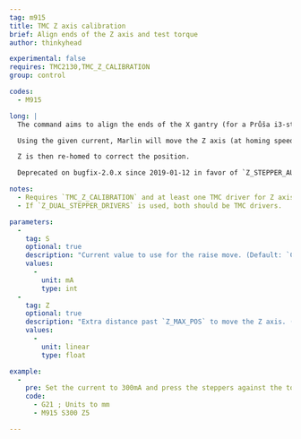 ```yaml
---
tag: m915
title: TMC Z axis calibration
brief: Align ends of the Z axis and test torque
author: thinkyhead

experimental: false
requires: TMC2130,TMC_Z_CALIBRATION
group: control

codes:
  - M915

long: |
  The command aims to align the ends of the X gantry (for a Průša i3-style printer). Here's a [video demonstration](https://www.youtube.com/watch?v=JqH41K2vq0g&t=300s).

  Using the given current, Marlin will move the Z axis (at homing speed) to the top plus a given extra distance. _Since this intentionally stalls the Z steppers, you should use the minimum current required to move the axis._

  Z is then re-homed to correct the position.

  Deprecated on bugfix-2.0.x since 2019-01-12 in favor of `Z_STEPPER_AUTO_ALIGN`.

notes:
  - Requires `TMC_Z_CALIBRATION` and at least one TMC driver for Z axis.
  - If `Z_DUAL_STEPPER_DRIVERS` is used, both should be TMC drivers.

parameters:
  -
    tag: S
    optional: true
    description: "Current value to use for the raise move. (Default: `CALIBRATION_CURRENT`)"
    values:
      -
        unit: mA
        type: int
  -
    tag: Z
    optional: true
    description: "Extra distance past `Z_MAX_POS` to move the Z axis. (Default: `CALIBRATION_EXTRA_HEIGHT`)"
    values:
      -
        unit: linear
        type: float

example:
  -
    pre: Set the current to 300mA and press the steppers against the top for an extra 5mm.
    code:
      - G21 ; Units to mm
      - M915 S300 Z5

---
```

